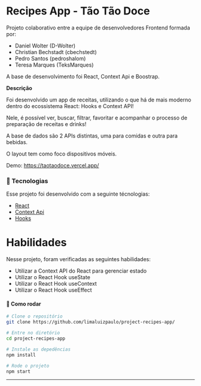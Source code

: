 # Recipes App - Tão Tão Doce

Projeto colaborativo entre a equipe de desenvolvedores Frontend formada por:

+ Daniel Wolter (D-Wolter)
+ Christian Bechstadt (cbechstedt)
+ Pedro Santos (pedroshalom)
+ Teresa Marques (TeksMarques)

A base de desenvolvimento foi React, Context Api e Boostrap.

**Descrição**

Foi desenvolvido um app de receitas, utilizando o que há de mais moderno dentro do ecossistema React: Hooks e Context API!

Nele, é possível ver, buscar, filtrar, favoritar e acompanhar o processo de preparação de receitas e drinks!

A base de dados são 2 APIs distintas, uma para comidas e outra para bebidas.

O layout tem como foco dispositivos móveis.

Demo: https://taotaodoce.vercel.app/

### :nut_and_bolt: Tecnologias

Esse projeto foi desenvolvido com a seguinte técnologias:

- [React][reactjs]
- [Context Api][reactjs]
- [Hooks][reactjs]

[reactjs]: https://reactjs.org

# Habilidades

Nesse projeto, foram verificadas as seguintes habilidades:

  - Utilizar a Context API do React para gerenciar estado
  - Utilizar o React Hook useState
  - Utilizar o React Hook useContext
  - Utilizar o React Hook useEffect

#### :thinking: Como rodar

```bash
# Clone o repositório
git clone https://github.com/limaluizpaulo/project-recipes-app/

# Entre no diretório
cd project-recipes-app

# Instale as depedências
npm install

# Rode o projeto
npm start
```
---
